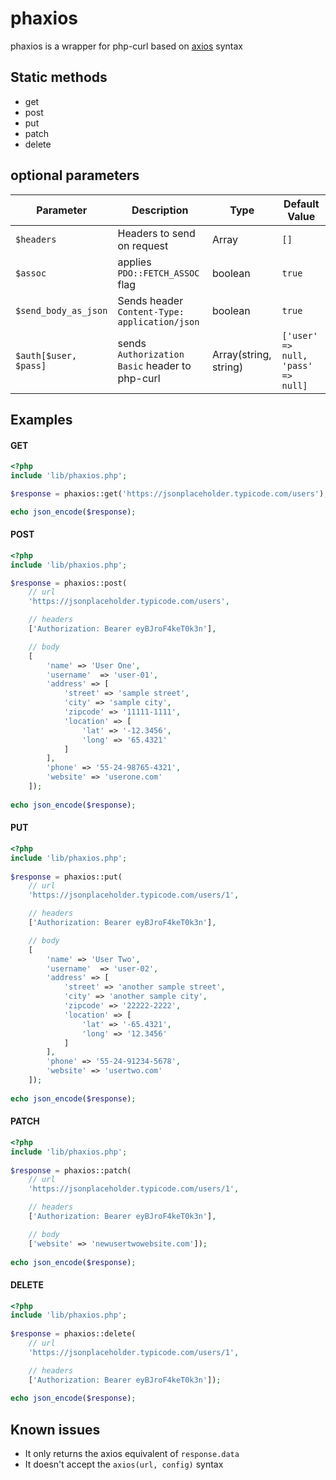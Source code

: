 # phaxios

phaxios is a wrapper for php-curl based on [axios](https://axios-http.com/) syntax

## Static methods

- get
- post
- put
- patch
- delete

## optional parameters

|      Parameter      |                   Description                |        Type         |Default Value|
|---------------------|----------------------------------------------|---------------------|----------------------------------|
|`$headers`           |             Headers to send on request       |        Array        |    `[]`                          |
|`$assoc`             |      applies `PDO::FETCH_ASSOC` flag         |       boolean       |`true`                            |
|`$send_body_as_json` |Sends header `Content-Type: application/json` |       boolean       |`true`                            |
|`$auth[$user, $pass]`|sends `Authorization Basic` header to php-curl|Array(string, string)|`['user' => null, 'pass' => null]`|

## Examples

#### GET

```php
<?php
include 'lib/phaxios.php';

$response = phaxios::get('https://jsonplaceholder.typicode.com/users');

echo json_encode($response);
```

#### POST

```php
<?php
include 'lib/phaxios.php';

$response = phaxios::post(
    // url
    'https://jsonplaceholder.typicode.com/users',

    // headers
    ['Authorization: Bearer eyBJroF4keT0k3n'],

    // body
    [
        'name' => 'User One',
        'username'  => 'user-01',
        'address' => [
            'street' => 'sample street',
            'city' => 'sample city',
            'zipcode' => '11111-1111',
            'location' => [
                'lat' => '-12.3456',
                'long' => '65.4321'
            ]
        ],
        'phone' => '55-24-98765-4321',
        'website' => 'userone.com'
    ]);
    
echo json_encode($response);
```

#### PUT

```php
<?php
include 'lib/phaxios.php';
    
$response = phaxios::put(
    // url
    'https://jsonplaceholder.typicode.com/users/1',

    // headers
    ['Authorization: Bearer eyBJroF4keT0k3n'],

    // body
    [
        'name' => 'User Two',
        'username'  => 'user-02',
        'address' => [
            'street' => 'another sample street',
            'city' => 'another sample city',
            'zipcode' => '22222-2222',
            'location' => [
                'lat' => '-65.4321',
                'long' => '12.3456'
            ]
        ],
        'phone' => '55-24-91234-5678',
        'website' => 'usertwo.com'
    ]);
    
echo json_encode($response);
```

#### PATCH

```php
<?php
include 'lib/phaxios.php';
    
$response = phaxios::patch(
    // url
    'https://jsonplaceholder.typicode.com/users/1',

    // headers
    ['Authorization: Bearer eyBJroF4keT0k3n'],

    // body
    ['website' => 'newusertwowebsite.com']);
    
echo json_encode($response);
```

#### DELETE

```php
<?php
include 'lib/phaxios.php';
    
$response = phaxios::delete(
    // url
    'https://jsonplaceholder.typicode.com/users/1',

    // headers
    ['Authorization: Bearer eyBJroF4keT0k3n']);
    
echo json_encode($response);
```

## Known issues

- It only returns the axios equivalent of `response.data`
- It doesn't accept the `axios(url, config)` syntax